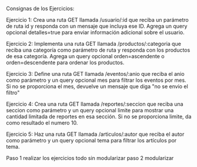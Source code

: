 Consignas de los Ejercicios:

Ejercicio 1: Crea una ruta GET llamada /usuario/:id que reciba un parámetro de ruta id y responda con un mensaje que incluya ese ID. Agrega un query opcional detalles=true para enviar información adicional sobre el usuario.

Ejercicio 2: Implementa una ruta GET llamada /productos/:categoria que reciba una categoría como parámetro de ruta y responda con los productos de esa categoría. Agrega un query opcional orden=ascendente o orden=descendente para ordenar los productos.

Ejercicio 3: Define una ruta GET llamada /eventos/:anio que reciba el anio como parámetro y un query opcional mes para filtrar los eventos por mes. Si no se proporciona el mes, devuelve un mensaje que diga "no se envio el filtro"

Ejercicio 4: Crea una ruta GET llamada /reportes/:seccion que reciba una seccion como parámetro y un query opcional limite para mostrar una cantidad limitada de reportes en esa sección. Si no se proporciona limite, da como resultado el numero 10.

Ejercicio 5: Haz una ruta GET llamada /articulos/:autor que reciba el autor como parámetro y un query opcional tema para filtrar los artículos por tema. 

Paso 1 realizar los ejercicios todo sin modularizar
paso 2 modularizar